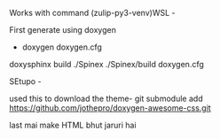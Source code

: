 Works with command (zulip-py3-venv)WSL -

First generate using doxygen
- doxygen doxygen.cfg

doxysphinx build ./Spinex  ./Spinex/build doxygen.cfg



SEtupo - 

used this to download the theme- 
git submodule add https://github.com/jothepro/doxygen-awesome-css.git

last mai make HTML bhut jaruri hai 
